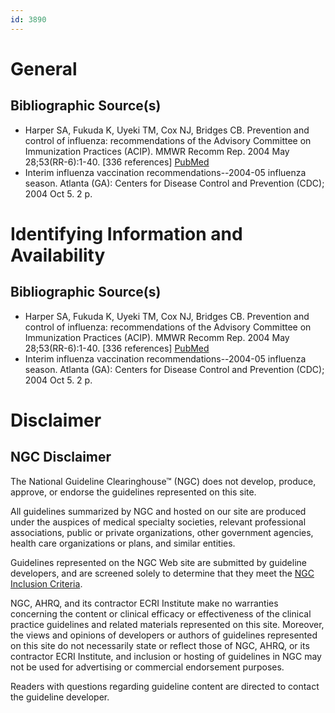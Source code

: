 ```yaml
---
id: 3890
---
```


# General

## Bibliographic Source(s)

- Harper SA, Fukuda K, Uyeki TM, Cox NJ, Bridges CB. Prevention and control of influenza: recommendations of the Advisory Committee on Immunization Practices (ACIP). MMWR Recomm Rep. 2004 May 28;53(RR-6):1-40. [336 references] [ PubMed ](http://www.ncbi.nlm.nih.gov/entrez/query.fcgi?cmd=Retrieve&db=pubmed&dopt=Abstract&list_uids=15163927)
- Interim influenza vaccination recommendations--2004-05 influenza season. Atlanta (GA): Centers for Disease Control and Prevention (CDC); 2004 Oct 5. 2 p.

# Identifying Information and Availability

## Bibliographic Source(s)

- Harper SA, Fukuda K, Uyeki TM, Cox NJ, Bridges CB. Prevention and control of influenza: recommendations of the Advisory Committee on Immunization Practices (ACIP). MMWR Recomm Rep. 2004 May 28;53(RR-6):1-40. [336 references] [ PubMed ](http://www.ncbi.nlm.nih.gov/entrez/query.fcgi?cmd=Retrieve&db=pubmed&dopt=Abstract&list_uids=15163927)
- Interim influenza vaccination recommendations--2004-05 influenza season. Atlanta (GA): Centers for Disease Control and Prevention (CDC); 2004 Oct 5. 2 p.

# Disclaimer

## NGC Disclaimer

The National Guideline Clearinghouse™ (NGC) does not develop, produce, approve, or endorse the guidelines represented on this site.

All guidelines summarized by NGC and hosted on our site are produced under the auspices of medical specialty societies, relevant professional associations, public or private organizations, other government agencies, health care organizations or plans, and similar entities.

Guidelines represented on the NGC Web site are submitted by guideline developers, and are screened solely to determine that they meet the [NGC Inclusion Criteria](/help-and-about/summaries/inclusion-criteria).

NGC, AHRQ, and its contractor ECRI Institute make no warranties concerning the content or clinical efficacy or effectiveness of the clinical practice guidelines and related materials represented on this site. Moreover, the views and opinions of developers or authors of guidelines represented on this site do not necessarily state or reflect those of NGC, AHRQ, or its contractor ECRI Institute, and inclusion or hosting of guidelines in NGC may not be used for advertising or commercial endorsement purposes.

Readers with questions regarding guideline content are directed to contact the guideline developer.

